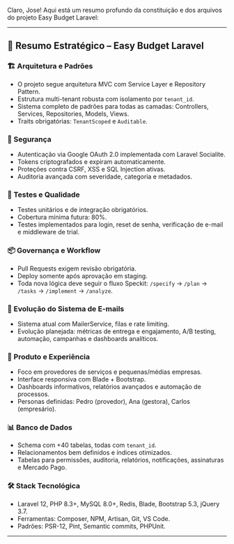 Claro, Jose! Aqui está um resumo profundo da constituição e dos arquivos do projeto Easy Budget Laravel:

---

## 🧠 Resumo Estratégico – Easy Budget Laravel

### 🏗️ Arquitetura e Padrões

-  O projeto segue arquitetura MVC com Service Layer e Repository Pattern.
-  Estrutura multi-tenant robusta com isolamento por `tenant_id`.
-  Sistema completo de padrões para todas as camadas: Controllers, Services, Repositories, Models, Views.
-  Traits obrigatórias: `TenantScoped` e `Auditable`.

### 🔐 Segurança

-  Autenticação via Google OAuth 2.0 implementada com Laravel Socialite.
-  Tokens criptografados e expiram automaticamente.
-  Proteções contra CSRF, XSS e SQL Injection ativas.
-  Auditoria avançada com severidade, categoria e metadados.

### 🧪 Testes e Qualidade

-  Testes unitários e de integração obrigatórios.
-  Cobertura mínima futura: 80%.
-  Testes implementados para login, reset de senha, verificação de e-mail e middleware de trial.

### 📦 Governança e Workflow

-  Pull Requests exigem revisão obrigatória.
-  Deploy somente após aprovação em staging.
-  Toda nova lógica deve seguir o fluxo Speckit: `/specify` → `/plan` → `/tasks` → `/implement` → `/analyze`.

### 📧 Evolução do Sistema de E-mails

-  Sistema atual com MailerService, filas e rate limiting.
-  Evolução planejada: métricas de entrega e engajamento, A/B testing, automação, campanhas e dashboards analíticos.

### 🎯 Produto e Experiência

-  Foco em provedores de serviços e pequenas/médias empresas.
-  Interface responsiva com Blade + Bootstrap.
-  Dashboards informativos, relatórios avançados e automação de processos.
-  Personas definidas: Pedro (provedor), Ana (gestora), Carlos (empresário).

### 📊 Banco de Dados

-  Schema com +40 tabelas, todas com `tenant_id`.
-  Relacionamentos bem definidos e índices otimizados.
-  Tabelas para permissões, auditoria, relatórios, notificações, assinaturas e Mercado Pago.

### 🛠️ Stack Tecnológica

-  Laravel 12, PHP 8.3+, MySQL 8.0+, Redis, Blade, Bootstrap 5.3, jQuery 3.7.
-  Ferramentas: Composer, NPM, Artisan, Git, VS Code.
-  Padrões: PSR-12, Pint, Semantic commits, PHPUnit.

---
